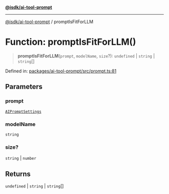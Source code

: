 [**@isdk/ai-tool-prompt**](../README.md)

***

[@isdk/ai-tool-prompt](../globals.md) / promptIsFitForLLM

# Function: promptIsFitForLLM()

> **promptIsFitForLLM**(`prompt`, `modelName`, `size`?): `undefined` \| `string` \| `string`[]

Defined in: [packages/ai-tool-prompt/src/prompt.ts:81](https://github.com/isdk/ai-tool-prompt.js/blob/88ae2ed1235c29d7d920521dfc5c20e448fa67fc/src/prompt.ts#L81)

## Parameters

### prompt

[`AIPromptSettings`](../interfaces/AIPromptSettings.md)

### modelName

`string`

### size?

`string` | `number`

## Returns

`undefined` \| `string` \| `string`[]
